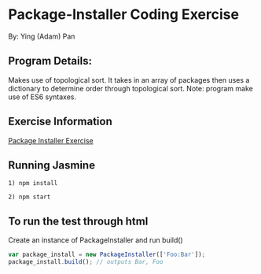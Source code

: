 # Package-Installer Coding Exercise
By: Ying (Adam) Pan

## Program Details:
 Makes use of topological sort. It takes in an array of packages then uses a dictionary to determine order through topological sort. Note: program make use of ES6 syntaxes.

 ## Exercise Information
 [Package Installer Exercise](/Coding_Exercise-San_Diego)

 ## Running Jasmine
 ```
 1) npm install

 ```
 ```
 2) npm start 
 ```
 ## To run the test through html 
 Create an instance of PackageInstaller and run build() 
 ```javascript
 var package_install = new PackageInstaller(['Foo:Bar']); 
 package_install.build(); // outputs Bar, Foo
